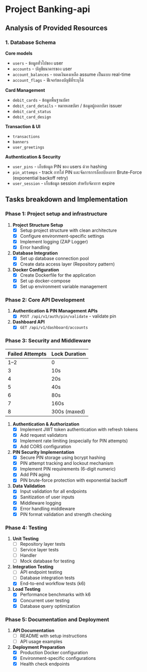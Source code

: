 # Project Banking-api

## Analysis of Provided Resources

### 1. Database Schema

**Core models**
- `users` - ข้อมูลทั่วไปของ user
- `accounts` - บัญชีธนาคารของ user
- `account_balances` - ยอดเงินคงเหลือ assume เป็นแบบ real-time
- `account_flags` - ฟีเจอร์ของบัญชีที่ระบุได้

**Card Management**
- `debit_cards` - ข้อมูลพื้นฐานบัตร
- `debit_card_details` - หมายเลขบัตร / ข้อมูลผู้ออกบัตร issuer
- `debit_card_status`
- `debit_card_design`

**Transaction & UI**
- `transactions`
- `banners`
- `user_greetings`

**Authentication & Security** 
- `user_pins` - เก็บข้อมูล PIN ของ users ด้วย hashing
- `pin_attemps` - track การใส่ PIN และจัดการการล็อกป้องการ Brute-Force (exponential backoff retry)
- `user_session` - เก็บข้อมูล session สำหรับจัดาการ expire

## Tasks breakdown and Implementation

### Phase 1: Project setup and infrastructure
<!-- **Priority: Critical | Est. time: 1-2 days** -->

1. **Project Structure Setup**
    - [x] Setup project structure with clean architecture
    - [x] Configure environment-specific settings
    - [x] Implement logging (ZAP Logger)
    - [x] Error handling
2. **Database Integration**
    - [x] Set up database connection pool
    - [x] Create data access layer (Repository pattern)
3. **Docker Configuration**
    - [x] Create Dockerfile for the application
    - [x] Set up docker-compose
    - [x] Set up environment variable management

### Phase 2: Core API Development
<!-- **Priority: Critical | Est. time: 3-4 days** -->
1. **Authentication & PIN Management APIs**
    - [x] `POST /api/v1/auth/pin/validate` - validate pin

2. **Dashboard API**
    - [x] `GET /api/v1/dashboard/accounts`

### Phase 3: Security and Middleware
| Failed Attempts | Lock Duration |
| --------------- | ------------- |
| 1–2             | 0             |
| 3               | 10s           |
| 4               | 20s           |
| 5               | 40s           |
| 6               | 80s           |
| 7               | 160s          |
| 8               | 300s (maxed)  |

1. **Authentication & Authorization**
   - [x] Implement JWT token authentication with refresh tokens
   - [x] Add request validators
   - [x] Implement rate limiting (especially for PIN attempts)
   - [x] Add CORS configuration

2. **PIN Security Implementation**
   - [x] Secure PIN storage using bcrypt hashing
   - [x] PIN attempt tracking and lockout mechanism
   - [x] Implement PIN requirements (6-digit numeric)
   - [x] Add PIN aging
   - [x] PIN brute-force protection with exponential backoff

3. **Data Validation**
   - [x] Input validation for all endpoints
   - [x] Sanitization of user inputs
   - [x] Middleware logging
   - [x] Error handling middleware
   - [x] PIN format validation and strength checking

### Phase 4: Testing 
1. **Unit Testing**
    - [ ] Repository layer tests
    - [ ] Service layer tests
    - [ ] Handler
    - [ ] Mock database for testing

2. **Integration Testing**
    - [ ] API endpoint testing
    - [ ] Database integration tests
    - [x] End-to-end workflow tests (k6)

3. **Load Testing**
    - [x] Performance benchmarks with k6
    - [x] Concurrent user testing
    - [x] Database query optimization
   
### Phase 5: Documentation and Deployment
1. **API Documentation**
    - [ ] README with setup instructions
    - [ ] API usage examples

2. **Deployment Preparation**
    - [x] Production Docker configuration
    - [x] Environment-specific configurations
    - [x] Health check endpoints